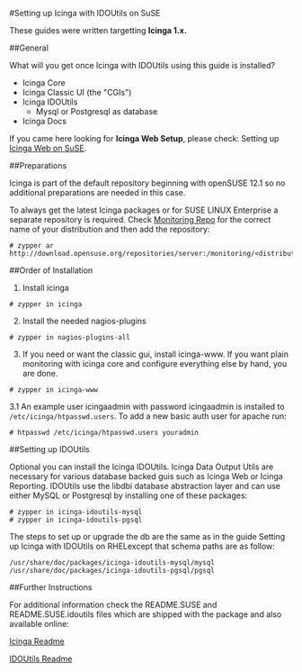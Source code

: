#Setting up Icinga with IDOUtils on SuSE

These guides were written targetting **Icinga 1.x.**

##General

What will you get once Icinga with IDOUtils using this guide is installed?

* Icinga Core
* Icinga Classic UI (the "CGIs")
* Icinga IDOUtils
	* Mysql or Postgresql as database
* Icinga Docs

If you came here looking for **Icinga Web Setup**, please check: Setting up [Icinga Web on SuSE]().

##Preparations

Icinga is part of the default repository beginning with openSUSE 12.1 so no additional preparations are needed in this case.

To always get the latest Icinga packages or for SUSE LINUX Enterprise a separate repository is required. Check [Monitoring Repo](http://download.opensuse.org/repositories/server:/monitoring/) for the correct name of your distribution and then add the repository:
	
	# zypper ar http://download.opensuse.org/repositories/server:/monitoring/<distribution>


##Order of Installation

1. Install icinga
	
`# zypper in icinga`
	
2. Install the needed nagios-plugins

`# zypper in nagios-plugins-all`

3. If you need or want the classic gui, install icinga-www. If you want plain monitoring with icinga core and configure everything else by hand, you are done.

`# zypper in icinga-www`

3.1 An example user icingaadmin with password icingaadmin is installed to  `/etc/icinga/htpasswd.users`. To add a new basic auth user for apache run:

`# htpasswd /etc/icinga/htpasswd.users youradmin`


##Setting up IDOUtils

Optional you can install the Icinga IDOUtils. Icinga Data Output Utils are necessary for various database backed guis such as Icinga Web or Icinga Reporting. IDOUtils use the libdbi database abstraction layer and can use either MySQL or Postgresql by installing one of these packages:

```
# zypper in icinga-idoutils-mysql
# zypper in icinga-idoutils-pgsql
```

The steps to set up or upgrade the db are the same as in the guide Setting up Icinga with IDOUtils on RHELexcept that schema paths are as follow:

```
/usr/share/doc/packages/icinga-idoutils-mysql/mysql
/usr/share/doc/packages/icinga-idoutils-pgsql/pgsql
```

##Further Instructions

For additional information check the README.SUSE and README.SUSE.idoutils files which are shipped with the package and also available online:

[Icinga Readme](https://build.opensuse.org/package/view_file?file=README.SUSE&package=icinga&project=server%3Amonitoring)

[IDOUtils Readme](https://build.opensuse.org/package/view_file?file=README.SUSE.idoutils&package=icinga&project=server%3Amonitoring)